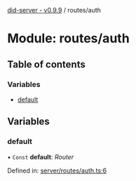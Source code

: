 [did-server - v0.9.9](../README.md) / routes/auth

# Module: routes/auth

## Table of contents

### Variables

- [default](routes_auth.md#default)

## Variables

### default

• `Const` **default**: *Router*

Defined in: [server/routes/auth.ts:6](https://github.com/Puzzlepart/did/blob/dev/server/routes/auth.ts#L6)
